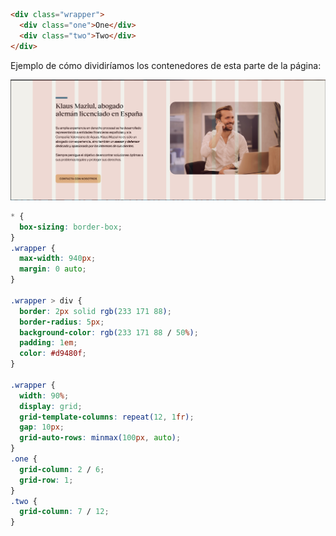 ```html
<div class="wrapper">
  <div class="one">One</div>
  <div class="two">Two</div>
</div>
```

Ejemplo de cómo dividiríamos los contenedores de esta parte de la página:

![Ejemplo grid](assets/img/ejemplo-grid.png)

```css
* {
  box-sizing: border-box;
}
.wrapper {
  max-width: 940px;
  margin: 0 auto;
}

.wrapper > div {
  border: 2px solid rgb(233 171 88);
  border-radius: 5px;
  background-color: rgb(233 171 88 / 50%);
  padding: 1em;
  color: #d9480f;
}

.wrapper {
  width: 90%;
  display: grid;
  grid-template-columns: repeat(12, 1fr);
  gap: 10px;
  grid-auto-rows: minmax(100px, auto);
}
.one {
  grid-column: 2 / 6;
  grid-row: 1;
}
.two {
  grid-column: 7 / 12;
}
```

